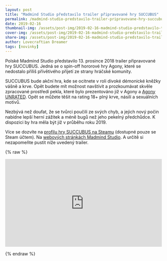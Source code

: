 ```yaml
---
layout: post
title: "Madmind Studio představilo trailer připravované hry SUCCUBUS"
permalink: /madmind-studio-predstavilo-trailer-pripravovane-hry-succubus/
date: 2019-02-16
thumbnail-img: /assets/post-img/2019-02-16-madmind-studio-predstavilo-trailer-pripravovane-hry-succubus/01-thumb-succubus.jpg
cover-img: /assets/post-img/2019-02-16-madmind-studio-predstavilo-trailer-pripravovane-hry-succubus/02-cover-succubus.jpg
share-img: /assets/post-img/2019-02-16-madmind-studio-predstavilo-trailer-pripravovane-hry-succubus/02-cover-succubus.jpg
author: Lovecraftian Dreamer
tags: [novinky]
---
```


Polské Madmind Studio představilo 13. prosince 2018 trailer připravované hry SUCCUBUS. Jedná se o spin-off hororové hry Agony, které se nedostalo příliš přívětivého přijetí ze strany hráčské komunity.

SUCCUBUS bude akční hra, kde se ocitnete v roli divoké démonické kněžky vášně a krve. Opět budete mít možnost navštívit a prozkoumávat skvěle zpracované prostředí pekla, které bylo prezentováno již v Agony a [Agony UNRATED](https://kadath.cz/recenze-hry-agony-unrated/). Opět se můžete těšit na rating 18+ plný krve, násilí a sexuálních motivů.

Nezbývá než doufat, že se tvůrci poučili ze svých chyb, a jejich nový počin nabídne lepší herní zážitek a méně bugů než jeho pekelný předchůdce. K dispozici by hra měla být již v průběhu roku 2019.

Více se dozvíte na [profilu hry SUCCUBUS na Steamu](https://store.steampowered.com/app/985830/SUCCUBUS/) (dostupné pouze se Steam účtem). Na [webových stránkách Madmind Studio](http://madmind-studio.com/). A určitě si nezapomeňte pustit níže uvedený trailer.

{% raw %}
  <style>.embed-container { position: relative; padding-bottom: 56.25%; height: 0; overflow: hidden; max-width: 100%; } .embed-container iframe, .embed-container object, .embed-container embed { position: absolute; top: 0; left: 0; width: 100%; height: 100%; }</style><div class='embed-container'><iframe src='https://www.youtube.com/embed/RqLM-YsXGek' frameborder='0' allowfullscreen></iframe></div>
{% endraw %}
